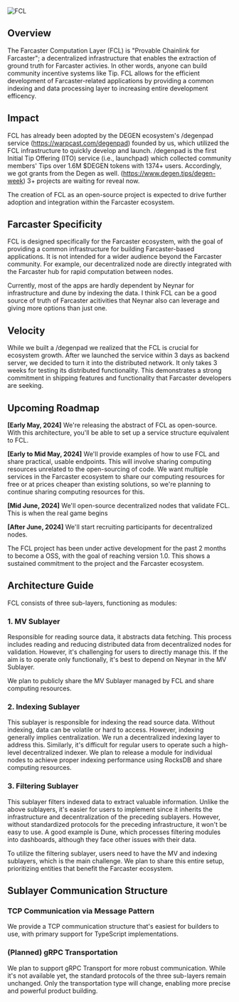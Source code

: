 ![FCL](https://avatars.githubusercontent.com/u/165239205?s=200&v=4 "FCL")

## Overview

The Farcaster Computation Layer (FCL) is "Provable Chainlink for Farcaster"; a decentralized infrastructure that enables the extraction of ground truth for Farcaster activies. In other words, anyone can build community incentive systems like Tip. FCL allows for the efficient development of Farcaster-related applications by providing a common indexing and data processing layer to increasing entire development efficency.

## Impact

FCL has already been adopted by the DEGEN ecosystem's /degenpad service (https://warpcast.com/degenpad) founded by us, which utilized the FCL infrastructure to quickly develop and launch. /degenpad is the first Initial Tip Offering (ITO) service (i.e., launchpad) which collected community members' Tips over 1.6M $DEGEN tokens with 1374+ users. Accordingly, we got grants from the Degen as well. (https://www.degen.tips/degen-week) 3+ projects are waiting for reveal now.

The creation of FCL as an open-source project is expected to drive further adoption and integration within the Farcaster ecosystem.

## Farcaster Specificity

FCL is designed specifically for the Farcaster ecosystem, with the goal of providing a common infrastructure for building Farcaster-based applications. It is not intended for a wider audience beyond the Farcaster community. For example, our decentralized node are directly integrated with the Farcaster hub for rapid computation between nodes.

Currently, most of the apps are hardly dependent by Neynar for infrastructure and dune by indexing the data. I think FCL can be a good source of truth of Farcaster acitivities that Neynar also can leverage and giving more options than just one.

## Velocity

While we built a /degenpad we realized that the FCL is crucial for ecosystem growth. After we launched the service within 3 days as backend server, we decided to turn it into the distributed network. It only takes 3 weeks for testing its distributed functionality. This demonstrates a strong commitment in shipping features and functionality that Farcaster developers are seeking.

## Upcoming Roadmap
**[Early May, 2024]** We're releasing the abstract of FCL as open-source. With this architecture, you'll be able to set up a service structure equivalent to FCL.


**[Early to Mid May, 2024]** We'll provide examples of how to use FCL and share practical, usable endpoints. This will involve sharing computing resources unrelated to the open-sourcing of code. We want multiple services in the Farcaster ecosystem to share our computing resources for free or at prices cheaper than existing solutions, so we're planning to continue sharing computing resources for this.


**[Mid June, 2024]** We'll open-source decentralized nodes that validate FCL. This is when the real game begins 


**[After June, 2024]** We'll start recruiting participants for decentralized nodes.


The FCL project has been under active development for the past 2 months to become a OSS, with the goal of reaching version 1.0. This shows a sustained commitment to the project and the Farcaster ecosystem.


## Architecture Guide 

FCL consists of three sub-layers, functioning as modules:

### 1. MV Sublayer
Responsible for reading source data, it abstracts data fetching. This process includes reading and reducing distributed data from decentralized nodes for validation.
However, it's challenging for users to directly manage this. If the aim is to operate only functionally, it's best to depend on Neynar in the MV Sublayer.

We plan to publicly share the MV Sublayer managed by FCL and share computing resources.

### 2. Indexing Sublayer
This sublayer is responsible for indexing the read source data. Without indexing, data can be volatile or hard to access. However, indexing generally implies centralization. We run a decentralized indexing layer to address this.
Similarly, it's difficult for regular users to operate such a high-level decentralized indexer. We plan to release a module for individual nodes to achieve proper indexing performance using RocksDB and share computing resources.

### 3. Filtering Sublayer
This sublayer filters indexed data to extract valuable information. Unlike the above sublayers, it's easier for users to implement since it inherits the infrastructure and decentralization of the preceding sublayers.
However, without standardized protocols for the preceding infrastructure, it won't be easy to use. A good example is Dune, which processes filtering modules into dashboards, although they face other issues with their data.

To utilize the filtering sublayer, users need to have the MV and indexing sublayers, which is the main challenge. We plan to share this entire setup, prioritizing entities that benefit the Farcaster ecosystem.


## Sublayer Communication Structure


### TCP Communication via Message Pattern
We provide a TCP communication structure that's easiest for builders to use, with primary support for TypeScript implementations.

### (Planned) gRPC Transportation

We plan to support gRPC Transport for more robust communication. While it's not available yet, the standard protocols of the three sub-layers remain unchanged. Only the transportation type will change, enabling more precise and powerful product building.